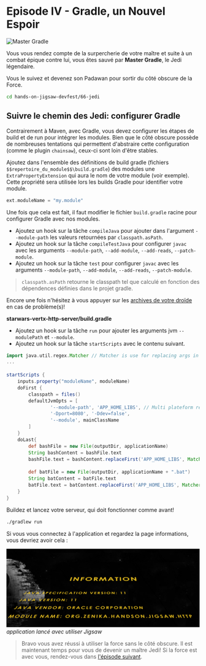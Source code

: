 # Episode IV - Gradle, un Nouvel Espoir

![Master Gradle](./images/master_gradle.jpg)

Vous vous rendez compte de la surpercherie de votre maître et suite à un combat épique contre lui, vous êtes sauvé par **Master Gradle**, le Jedi légendaire.

Vous le suivez et devenez son Padawan pour sortir du côté obscure de la Force.

```sh
cd hands-on-jigsaw-devfest/66-jedi
```

## Suivre le chemin des Jedi: configurer Gradle

Contrairement à Maven, avec Gradle, vous devez configurer les étapes de build et de run pour intégrer les modules. Bien que le côté obscure possède de nombreuses tentations qui permettent d'abstraire cette configuration (comme le plugin `chainsaw`), ceux-ci sont loin d'être stables.

Ajoutez dans l'ensemble des définitions de build gradle (fichiers `$$repertoire_du_module$$\build.gradle`) des modules une `ExtraPropertyExtension` qui aura le nom de votre module (voir exemple). Cette propriété sera utilisée lors les builds Gradle pour identifier votre module.

```groovy
ext.moduleName = "my.module"
```

Une fois que cela est fait, il faut modifier le fichier `build.gradle` racine pour configurer Gradle avec nos modules.

* Ajoutez un hook sur la tâche `compileJava` pour ajouter dans l'argument `--module-path` les valeurs retournées par `classpath.asPath`.
* Ajoutez un hook sur la tâche `compileTestJava` pour configurer `javac` avec les arguments `--module-path`, `--add-module`, `--add-reads`, `--patch-module`.
* Ajoutez un hook sur la tâche `test` pour configurer `javac` avec les arguments `--module-path`, `--add-module`, `--add-reads`, `--patch-module`.

> `classpath.asPath` retourne le classpath tel que calculé en fonction des dépendences définies dans le projet gradle.

Encore une fois n'hésitez à vous appuyer sur les [archives de votre droïde](./TIPS.md) en cas de problème(s)!

**starwars-vertx-http-server/build.gradle**

* Ajoutez un hook sur la tâche `run` pour ajouter les arguments jvm `--modulePath` et `--module`.
* Ajoutez un hook sur la tâche `startScripts` avec le contenu suivant.

```groovy
import java.util.regex.Matcher // Matcher is use for replacing args in batchs files
...

startScripts {
    inputs.property("moduleName", moduleName)
    doFirst {
        classpath = files()
        defaultJvmOpts = [
                '--module-path', 'APP_HOME_LIBS', // Multi plateform replace in doLast
                '-Dport=8080', '-Ddev=false',
                '--module', mainClassName
        ]
    }
    doLast{
        def bashFile = new File(outputDir, applicationName)
        String bashContent = bashFile.text
        bashFile.text = bashContent.replaceFirst('APP_HOME_LIBS', Matcher.quoteReplacement('$APP_HOME/lib'))

        def batFile = new File(outputDir, applicationName + ".bat")
        String batContent = batFile.text
        batFile.text = batContent.replaceFirst('APP_HOME_LIBS', Matcher.quoteReplacement('%APP_HOME%\\lib'))
    }
}
```

Buildez et lancez votre serveur, qui doit fonctionner comme avant!

```sh
./gradlew run
```

Si vous vous connectez à l'application et regardez la page informations, vous devriez avoir cela :

![Module Name Null](./images/module_name_completed.png)
_application lancé avec utiliser Jigsaw_

> Bravo vous avez réussi à utiliser la force sans le côté obscure. Il est maintenant temps pour vous de devenir un maître Jedi! Si la force est avec vous, rendez-vous dans [l'épisode suivant](./EPISODE_5.md).
